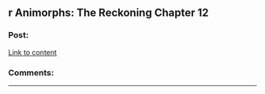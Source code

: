 ## r Animorphs: The Reckoning Chapter 12

### Post:

[Link to content](https://www.fanfiction.net/s/11090259/12/r-Animorphs-The-Reckoning)

### Comments:

---

